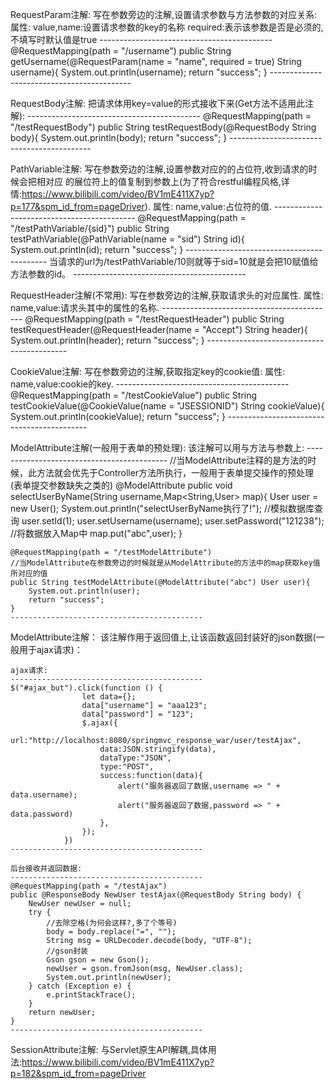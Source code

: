 RequestParam注解:
	写在参数旁边的注解,设置请求参数与方法参数的对应关系:
	属性:
		value,name:设置请求参数的key的名称
		required:表示该参数是否是必须的,不填写时默认值是true
	-------------------------------------------
		@RequestMapping(path = "/username")
		public String getUsername(@RequestParam(name = "name", required = true) String username){
			System.out.println(username);
			return "success";
		}
	-------------------------------------------
	
RequestBody注解:
	把请求体用key=value的形式接收下来(Get方法不适用此注解):
	-------------------------------------------
	@RequestMapping(path = "/testRequestBody")
    public String testRequestBody(@RequestBody String body){
        System.out.println(body);
        return "success";
    }
	-------------------------------------------
	
PathVariable注解:
	写在参数旁边的注解,设置参数对应的的占位符,收到请求的时候会把相对应
		的展位符上的值复制到参数上(为了符合restful编程风格,详情:https://www.bilibili.com/video/BV1mE411X7yp?p=177&spm_id_from=pageDriver).
	属性:
		name,value:占位符的值.
	-------------------------------------------
	@RequestMapping(path = "/testPathVariable/{sid}")
    public String testPathVariable(@PathVariable(name = "sid") String id){
        System.out.println(id);
        return "success";
    }
	-------------------------------------------
	当请求的url为/testPathVariable/10则就等于sid=10就是会把10赋值给方法参数的id。
	-------------------------------------------
	
RequestHeader注解(不常用):
	写在参数旁边的注解,获取请求头的对应属性.
	属性:
		name,value:请求头其中的属性的名称.
	-------------------------------------------
	@RequestMapping(path = "/testRequestHeader")
    public String testRequestHeader(@RequestHeader(name = "Accept") String header){
        System.out.println(header);
        return "success";
    }
	-------------------------------------------
	
CookieValue注解:
	写在参数旁边的注解,获取指定key的cookie值:
	属性:
		name,value:cookie的key.
	-------------------------------------------
	@RequestMapping(path = "/testCookieValue")
    public String testCookieValue(@CookieValue(name = "JSESSIONID") String cookieValue){
        System.out.println(cookieValue);
        return "success";
    }
	-------------------------------------------
	
ModelAttribute注解(一般用于表单的预处理):
	该注解可以用与方法与参数上:
	-------------------------------------------
	 //当ModelAttribute注释的是方法的时候，此方法就会优先于Controller方法所执行，一般用于表单提交操作的预处理(表单提交参数缺失之类的)
    @ModelAttribute
    public void selectUserByName(String username,Map<String,User> map){
        User user  = new User();
        System.out.println("selectUserByName执行了!");
        //模拟数据库查询
        user.setId(1);
        user.setUsername(username);
        user.setPassword("121238");
        //将数据放入Map中
        map.put("abc",user);
    }

    @RequestMapping(path = "/testModelAttribute")
    //当ModelAttribute在参数旁边的时候就是从ModelAttribute的方法中的map获取key值所对应的值
    public String testModelAttribute(@ModelAttribute("abc") User user){
        System.out.println(user);
        return "success";
    }
	-------------------------------------------
	
ModelAttribute注解：
	该注解作用于返回值上,让该函数返回封装好的json数据(一般用于ajax请求)：
	
	ajax请求:
	-------------------------------------------
	$("#ajax_but").click(function () {
                    let data={};
                    data["username"] = "aaa123";
                    data["password"] = "123";
                    $.ajax({
                        url:"http://localhost:8080/springmvc_response_war/user/testAjax",
                        data:JSON.stringify(data),
                        dataType:"JSON",
                        type:"POST",
                        success:function(data){
                            alert("服务器返回了数据,username => " + data.username);
                            alert("服务器返回了数据,password => " + data.password)
                        },
                    });
                })
	-------------------------------------------
	
	后台接收并返回数据:
	-------------------------------------------
	@RequestMapping(path = "/testAjax")
    public @ResponseBody NewUser testAjax(@RequestBody String body) {
        NewUser newUser = null;
        try {
            //去除空格(为何会这样?,多了个等号)
            body = body.replace("=", "");
            String msg = URLDecoder.decode(body, "UTF-8");
            //gson封装
            Gson gson = new Gson();
            newUser = gson.fromJson(msg, NewUser.class);
            System.out.println(newUser);
        } catch (Exception e) {
            e.printStackTrace();
        }
        return newUser;
    }
	-------------------------------------------
	
SessionAttribute注解:
	与Servlet原生API解耦,具体用法:https://www.bilibili.com/video/BV1mE411X7yp?p=182&spm_id_from=pageDriver